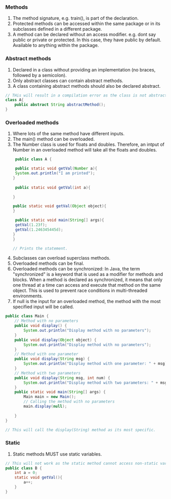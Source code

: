 ### Methods
1. The method signature, e.g. train(), is part of the declaration.
2. Protected methods can be accessed within the same package or in its subclasses defined in a different package.
3. A method can be declared without an access modifier. e.g. dont say public or private or protected. In this case, they have public by default. Available to anything within the package.


### Abstract methods
1. Declared in a class without providing an implementation (no braces, followed by a semicolon).
2. Only abstract classes can contain abstract methods.
3. A class containing abstract methods should also be declared abstract.

```java
// THis will result in a compilation error as the class is not abstract.
class A{
    public abstract String abstractMethod();
}
```


### Overloaded methods
1. Where lots of the same method have different inputs.
2. The main() method can be overloaded.
3. The Number class is used for floats and doubles. Therefore, an intput of Number in an overloaded method will take 
   all the floats and doubles. 
   ```java
    public class A {
   
    public static void getVal(Number a){
    System.out.println("I am printed");
   }
    
    public static void getVal(int a){
    
   }
   
   public static void getVal(Object object){
   }
   
    public static void main(String[] args){
    getVal(1.23f);
    getVal(1.246345445d);
   }
   }
   
   // Prints the statement. 
    ```
4. Subclasses can overload superclass methods.
5. Overloaded methods can be final.
6. Overloaded methods can be synchronized: In Java, the term "synchronized" is a keyword that is used as a modifier for methods and blocks. When a method is declared as synchronized, it means that only one thread at a time can access and execute that method on the same object. This is used to prevent race conditions in multi-threaded environments.
7. If null is the input for an overloaded method, the method with the most specified input will be called.
```java
public class Main {
    // Method with no parameters
    public void display() {
        System.out.println("Display method with no parameters");
    }
    public void display(Object object) {
        System.out.println("Display method with no parameters");
    }
    // Method with one parameter
    public void display(String msg) {
        System.out.println("Display method with one parameter: " + msg);
    }
    // Method with two parameters
    public void display(String msg, int num) {
        System.out.println("Display method with two parameters: " + msg + ", " + num);
    }
    public static void main(String[] args) {
        Main main = new Main();
        // Calling the method with no parameters
        main.display(null);
        
    }
}

// This will call the display(String) method as its most specific.
```


### Static 
1. Static methods MUST use static variables.
```java
// This will not work as the static method cannot access non-static variables.
public class B {
    int a = 0;
    static void getVal(){
        a++;
    }
}
```




